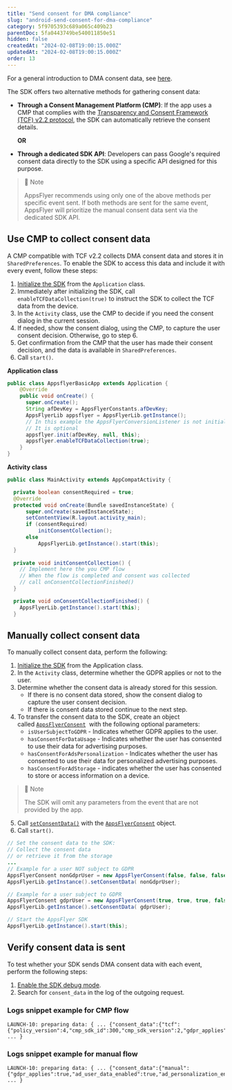 ```yaml
---
title: "Send consent for DMA compliance"
slug: "android-send-consent-for-dma-compliance"
category: 5f9705393c689a065c409b23
parentDoc: 5fa0443749be540011850e51
hidden: false
createdAt: "2024-02-08T19:00:15.000Z"
updatedAt: "2024-02-08T19:00:15.000Z"
order: 13
---
```


For a general introduction to DMA consent data, see [here](https://dev.appsflyer.com/hc/docs/send-consent-for-dma-compliance).

The SDK offers two alternative methods for gathering consent data:

- **Through a Consent Management Platform (CMP)**: If the app uses a CMP that complies with the [Transparency and Consent Framework (TCF) v2.2 protocol](https://iabeurope.eu/tcf-supporting-resources/), the SDK can automatically retrieve the consent details. 

    **OR**

- **Through a dedicated SDK API**: Developers can pass Google's required consent data directly to the SDK using a specific API designed for this purpose.
  
> 📘 Note
> 
> AppsFlyer recommends using only one of the above methods per specific event sent. If both methods are sent for the same event, AppsFlyer will prioritize the manual consent data sent via the dedicated SDK API.

## Use CMP to collect consent data

A CMP compatible with TCF v2.2 collects DMA consent data and stores it in `SharedPreferences`. To enable the SDK to access this data and include it with every event, follow these steps:

1. [Initialize the SDK](https://dev.appsflyer.com/hc/docs/android-sdk-reference-appsflyerlib#init) from the `Application` class. 
2. Immediately after initializing the SDK, call `enableTCFDataCollection(true)`  to instruct the SDK to collect the TCF data from the device. 
3. In the `Activity` class, use the CMP to decide if you need the consent dialog in the current session. 
4. If needed, show the consent dialog, using the CMP,  to capture the user consent decision. Otherwise, go to step 6. 
5. Get confirmation from the CMP that the user has made their consent decision, and the data is available in `SharedPreferences`. 
6. Call `start()`.

**Application class**

```java
public class AppsflyerBasicApp extends Application {
    @Override
    public void onCreate() {
      super.onCreate();
      String afDevKey = AppsFlyerConstants.afDevKey;
      AppsFlyerLib appsflyer = AppsFlyerLib.getInstance();  
      // In this example the AppsFlyerConversionListener is not initialized.
      // It is optional
      appsflyer.init(afDevKey, null, this);
      appsflyer.enableTCFDataCollection(true);
    }
}	
```

**Activity class**

```java
public class MainActivity extends AppCompatActivity {

  private boolean consentRequired = true;
  @Override
  protected void onCreate(Bundle savedInstanceState) {
      super.onCreate(savedInstanceState);
      setContentView(R.layout.activity_main);
      if (consentRequired)
          initConsentCollection();
      else
          AppsFlyerLib.getInstance().start(this);
  }
  
  private void initConsentCollection() {
    // Implement here the you CMP flow
    // When the flow is completed and consent was collected 
    // call onConsentCollectionFinished()
  }

  private void onConsentCollectionFinished() {
    AppsFlyerLib.getInstance().start(this);
  }
```

## Manually collect consent data

To manually collect consent data, perform the following:

1. [Initialize the SDK](https://dev.appsflyer.com/hc/docs/android-sdk-reference-appsflyerlib#init) from the Application class.
2. In the `Activity` class, determine whether the GDPR applies or not to the user.
3. Determine whether the consent data is already stored for this session.
    - If there is no consent data stored, show the consent dialog to capture the user consent decision.
    - If there is consent data stored continue to the next step.
4. To transfer the consent data to the SDK, create an object called [`AppsFlyerConsent`](https://dev.appsflyer.com/hc/docs/android-sdk-reference-appsflyerconsent)  with the following optional parameters:
    - `isUserSubjectToGDPR` - Indicates whether GDPR applies to the user.
    - `hasConsentForDataUsage` - Indicates whether the user has consented to use their data for advertising purposes.
    - `hasConsentForAdsPersonalization` - Indicates whether the user has consented to use their data for personalized advertising purposes.
    - `hasConsentForAdStorage` - indicates whether the user has consented to store or access information on a device.
  

> 📘 Note
>   
> The SDK will omit any parameters from the event that are not provided by the app.
    
5. Call [`setConsentData()`](https://dev.appsflyer.com/hc/docs/android-sdk-reference-appsflyerlib#setconsentdata) with the [`AppsFlyerConsent`](https://dev.appsflyer.com/hc/docs/android-sdk-reference-appsflyerconsent) object. 
6. Call `start()`.

```java
// Set the consent data to the SDK:
// Collect the consent data
// or retrieve it from the storage
...
// Example for a user NOT subject to GDPR
AppsFlyerConsent nonGdprUser = new AppsFlyerConsent(false, false, false, false);
AppsFlyerLib.getInstance().setConsentData( nonGdprUser);

// Example for a user subject to GDPR
AppsFlyerConsent gdprUser = new AppsFlyerConsent(true, true, true, false);
AppsFlyerLib.getInstance().setConsentData( gdprUser);

// Start the AppsFlyer SDK
AppsFlyerLib.getInstance().start(this);
```

## Verify consent data is sent

To test whether your SDK sends DMA consent data with each event, perform the following steps:

1. [Enable the SDK debug mode](https://dev.appsflyer.com/hc/docs/integrate-android-sdk#enabling-debug-mode).
2. Search for `consent_data` in the log of the outgoing request.

### Logs snippet example for CMP flow

```
LAUNCH-10: preparing data: { ... {"consent_data":{"tcf":{"policy_version":4,"cmp_sdk_id":300,"cmp_sdk_version":2,"gdpr_applies":1,"tcstring":"XXXXXXXX"}}} ... }
```

### Logs snippet example for manual flow

```
LAUNCH-10: preparing data: { ... {"consent_data":{"manual":{"gdpr_applies":true,"ad_user_data_enabled":true,"ad_personalization_enabled":true}}} ... }
```